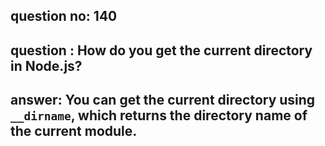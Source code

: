 
      
## question no: 140

## question : How do you get the current directory in Node.js?

## answer: You can get the current directory using `__dirname`, which returns the directory name of the current module.
      